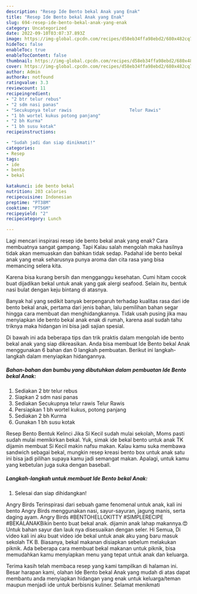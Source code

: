 ```yaml
---
description: "Resep Ide Bento bekal Anak yang Enak"
title: "Resep Ide Bento bekal Anak yang Enak"
slug: 694-resep-ide-bento-bekal-anak-yang-enak
category: Uncategorized
date: 2022-09-10T03:07:37.893Z
image: https://img-global.cpcdn.com/recipes/d58eb34ffa98ebd2/680x482cq70/ide-bento-bekal-anak-foto-resep-utama.jpg
hideToc: false
enableToc: true
enableTocContent: false
thumbnail: https://img-global.cpcdn.com/recipes/d58eb34ffa98ebd2/680x482cq70/ide-bento-bekal-anak-foto-resep-utama.jpg
cover: https://img-global.cpcdn.com/recipes/d58eb34ffa98ebd2/680x482cq70/ide-bento-bekal-anak-foto-resep-utama.jpg
author: Admin
authorAv: notfound
ratingvalue: 3.3
reviewcount: 11
recipeingredient:
- "2 btr telur rebus"
- "2 sdm nasi panas"
- "Secukupnya telur rawis                      Telur Rawis"
- "1 bh wortel kukus potong panjang"
- "2 bh Kurma"
- "1 bh susu kotak"
recipeinstructions:

- "Sudah jadi dan siap dinikmati!"
categories:
- Resep
tags:
- ide
- bento
- bekal

katakunci: ide bento bekal 
nutrition: 203 calories
recipecuisine: Indonesian
preptime: "PT38M"
cooktime: "PT56M"
recipeyield: "2"
recipecategory: Lunch

---
```



Lagi mencari inspirasi resep ide bento bekal anak yang enak? Cara membuatnya sangat gampang. Tapi Kalau salah mengolah maka hasilnya tidak akan memuaskan dan bahkan tidak sedap. Padahal ide bento bekal anak yang enak seharusnya punya aroma dan cita rasa yang bisa memancing selera kita.


Karena bisa kurang bersih dan mengganggu kesehatan. Cumi hitam cocok buat dijadikan bekal untuk anak yang gak alergi seafood. Selain itu, bentuk nasi bulat dengan keju bintang di atasnya.

Banyak hal yang sedikit banyak berpengaruh terhadap kualitas rasa dari ide bento bekal anak, pertama dari jenis bahan, lalu pemilihan bahan segar hingga cara membuat dan menghidangkannya. Tidak usah pusing jika mau menyiapkan ide bento bekal anak enak di rumah, karena asal sudah tahu triknya maka hidangan ini bisa jadi sajian spesial.


Di bawah ini ada beberapa tips dan trik praktis dalam mengolah ide bento bekal anak yang siap dikreasikan. Anda bisa membuat Ide Bento bekal Anak menggunakan 6 bahan dan 0 langkah pembuatan. Berikut ini langkah-langkah dalam menyiapkan hidangannya.

<!--inarticleads1-->

##### Bahan-bahan dan bumbu yang dibutuhkan dalam pembuatan Ide Bento bekal Anak:

1. Sediakan 2 btr telur rebus
1. Siapkan 2 sdm nasi panas
1. Sediakan Secukupnya telur rawis                      Telur Rawis
1. Persiapkan 1 bh wortel kukus, potong panjang
1. Sediakan 2 bh Kurma
1. Gunakan 1 bh susu kotak


Resep Bento Bentuk Kelinci Jika Si Kecil sudah mulai sekolah, Moms pasti sudah mulai memikirkan bekal. Yuk, simak ide bekal bento untuk anak TK dijamin membuat Si Kecil makin nafsu makan. Kalau kamu suka membawa sandwich sebagai bekal, mungkin resep kreasi bento box untuk anak satu ini bisa jadi pilihan supaya kamu jadi semangat makan. Apalagi, untuk kamu yang kebetulan juga suka dengan baseball. 

<!--inarticleads2-->

##### Langkah-langkah untuk membuat Ide Bento bekal Anak:


1. Selesai dan siap dihidangkan!

Angry Birds Terinspirasi dari sebuah game fenomenal untuk anak, kali ini bento Angry Birds menggunakan nasi, sayur-sayuran, jagung manis, serta daging ayam. Angry Birds #BENTOHELLOKITTY #SIMPLERECIPE #BEKALANAKBikin bento buat bekal anak. dijamin anak lahap makannya.😍Untuk bahan sayur dan lauk nya disesuaikan dengan seler. Hi Semua, Di video kali ini aku buat video ide bekal untuk anak aku yang baru masuk sekolah TK B. Biasanya, bekal makanan disiapkan sebelum melakukan piknik. Ada beberapa cara membuat bekal makanan untuk piknik, bisa memudahkan kamu menyiapkan menu yang tepat untuk anak dan keluarga. 

Terima kasih telah membaca resep yang kami tampilkan di halaman ini. Besar harapan kami, olahan Ide Bento bekal Anak yang mudah di atas dapat membantu anda menyiapkan hidangan yang enak untuk keluarga/teman maupun menjadi ide untuk berbisnis kuliner. Selamat menikmati

